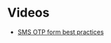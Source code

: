 # Videos

- [SMS OTP form best practices](https://www.youtube.com/watch?v=sU4MpWYrGSI&list=WL&index=8&ab_channel=GoogleChromeDevelopers)
